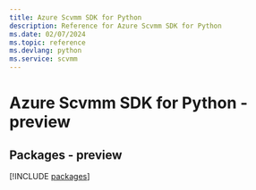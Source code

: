 ```yaml
---
title: Azure Scvmm SDK for Python
description: Reference for Azure Scvmm SDK for Python
ms.date: 02/07/2024
ms.topic: reference
ms.devlang: python
ms.service: scvmm
---
```

# Azure Scvmm SDK for Python - preview
## Packages - preview
[!INCLUDE [packages](scvmm-index.md)]